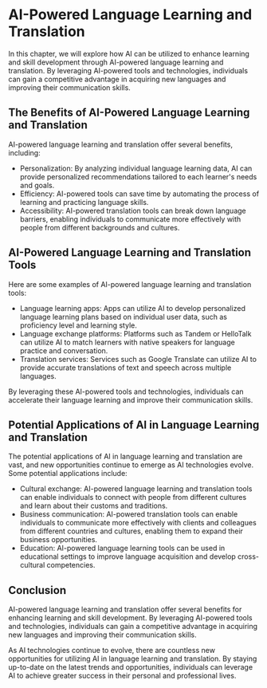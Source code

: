 AI-Powered Language Learning and Translation
=========================================================================================================

In this chapter, we will explore how AI can be utilized to enhance learning and skill development through AI-powered language learning and translation. By leveraging AI-powered tools and technologies, individuals can gain a competitive advantage in acquiring new languages and improving their communication skills.

The Benefits of AI-Powered Language Learning and Translation
------------------------------------------------------------

AI-powered language learning and translation offer several benefits, including:

* Personalization: By analyzing individual language learning data, AI can provide personalized recommendations tailored to each learner's needs and goals.
* Efficiency: AI-powered tools can save time by automating the process of learning and practicing language skills.
* Accessibility: AI-powered translation tools can break down language barriers, enabling individuals to communicate more effectively with people from different backgrounds and cultures.

AI-Powered Language Learning and Translation Tools
--------------------------------------------------

Here are some examples of AI-powered language learning and translation tools:

* Language learning apps: Apps can utilize AI to develop personalized language learning plans based on individual user data, such as proficiency level and learning style.
* Language exchange platforms: Platforms such as Tandem or HelloTalk can utilize AI to match learners with native speakers for language practice and conversation.
* Translation services: Services such as Google Translate can utilize AI to provide accurate translations of text and speech across multiple languages.

By leveraging these AI-powered tools and technologies, individuals can accelerate their language learning and improve their communication skills.

Potential Applications of AI in Language Learning and Translation
-----------------------------------------------------------------

The potential applications of AI in language learning and translation are vast, and new opportunities continue to emerge as AI technologies evolve. Some potential applications include:

* Cultural exchange: AI-powered language learning and translation tools can enable individuals to connect with people from different cultures and learn about their customs and traditions.
* Business communication: AI-powered translation tools can enable individuals to communicate more effectively with clients and colleagues from different countries and cultures, enabling them to expand their business opportunities.
* Education: AI-powered language learning tools can be used in educational settings to improve language acquisition and develop cross-cultural competencies.

Conclusion
----------

AI-powered language learning and translation offer several benefits for enhancing learning and skill development. By leveraging AI-powered tools and technologies, individuals can gain a competitive advantage in acquiring new languages and improving their communication skills.

As AI technologies continue to evolve, there are countless new opportunities for utilizing AI in language learning and translation. By staying up-to-date on the latest trends and opportunities, individuals can leverage AI to achieve greater success in their personal and professional lives.


